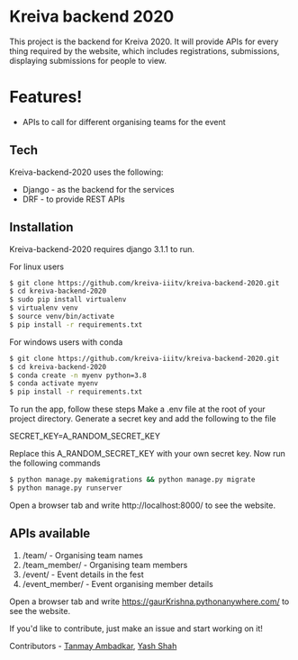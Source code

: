 # Kreiva backend 2020

This project is the backend for Kreiva 2020. It will provide APIs for every thing required by the website, which includes registrations, submissions, displaying submissions for people to view.


# Features!

  - APIs to call for different organising teams for the event

## Tech

Kreiva-backend-2020 uses the following:

* Django - as the backend for the services
* DRF - to provide REST APIs

## Installation

Kreiva-backend-2020 requires django 3.1.1 to run.

For linux users
```sh
$ git clone https://github.com/kreiva-iiitv/kreiva-backend-2020.git
$ cd kreiva-backend-2020
$ sudo pip install virtualenv
$ virtualenv venv
$ source venv/bin/activate
$ pip install -r requirements.txt
```

For windows users with conda
```sh
$ git clone https://github.com/kreiva-iiitv/kreiva-backend-2020.git
$ cd kreiva-backend-2020
$ conda create -n myenv python=3.8
$ conda activate myenv
$ pip install -r requirements.txt
```

To run the app, follow these steps
Make a .env file at the root of your project directory. Generate a secret key and add the following to the file

SECRET_KEY=A_RANDOM_SECRET_KEY

Replace this A_RANDOM_SECRET_KEY with your own secret key. Now run the following commands

```sh
$ python manage.py makemigrations && python manage.py migrate
$ python manage.py runserver
```
Open a browser tab and write http://localhost:8000/ to see the website.

## APIs available

1) /team/ - Organising team names
2) /team_member/ - Organising team members
3) /event/ - Event details in the fest
4) /event_member/ - Event organising member details

Open a browser tab and write https://gaurKrishna.pythonanywhere.com/ to see the website.

If you'd like to contribute, just make an issue and start working on it!

Contributors - [Tanmay Ambadkar](https://github.com/TanmayAmbadkar), [Yash Shah](https://github.com/theyashshahs)
